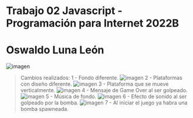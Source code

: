 # Trabajo 02 Javascript - Programación para Internet 2022B
# Oswaldo Luna León
![imagen](https://user-images.githubusercontent.com/111943025/187802518-c2ae1f1f-7a9b-496a-953f-cc4b45c4ee33.png)
> Cambios realizados:
1 - Fondo diferente.
![imagen](https://user-images.githubusercontent.com/111943025/187802630-dc81c662-1115-4176-a197-887bdf9b392c.png)
2 - Plataformas con diseño diferente.
![imagen](https://user-images.githubusercontent.com/111943025/187802692-322a6a0e-a6c3-4427-adfc-645ba823ee48.png)
3 - Plataforma que se mueve verticalmente.
![imagen](https://user-images.githubusercontent.com/111943025/187802760-89adda49-9bd5-4372-a788-ac6500d8cb87.png)
4 - Mensaje de Game Over al ser golpeado.
![imagen](https://user-images.githubusercontent.com/111943025/187802816-729623d4-fdad-4b81-ad8a-e0705eb08d3a.png)
5 - Música de fondo. 
![imagen](https://user-images.githubusercontent.com/111943025/187802856-2fb2e5ed-7d57-4d8a-a5a3-389a795c1682.png)
6 - Efecto de sonido al ser golpeado por la bomba.
![imagen](https://user-images.githubusercontent.com/111943025/187802929-bede00b9-0c2a-49ad-b3da-d421d7755bc9.png)
7 - Al iniciar el juego ya habra una bomba spawneada.
